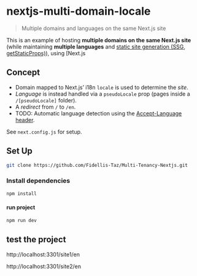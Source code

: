 # nextjs-multi-domain-locale

> Multiple domains and languages on the same Next.js site

This is an example of hosting **multiple domains on the same Next.js site** (while maintaining **multiple languages** and [static site generation (SSG, getStaticProps)](https://nextjs.org/docs/basic-features/data-fetching#getstaticprops-static-generation)), using [Next.js

## Concept

- Domain mapped to Next.js’ i18n `locale` is used to determine the _site_.
- _Language_ is instead handled via a `pseudoLocale` prop (pages inside a `/[pseudoLocale]` folder).
- A _redirect_ from `/` to `/en`.
- TODO: Automatic language detection using the [Accept-Language header](https://nextjs.org/docs/advanced-features/i18n-routing#automatic-locale-detection).

See `next.config.js` for setup.

## Set Up

```bash
git clone https://github.com/Fidellis-Taz/Multi-Tenancy-Nextjs.git
```

### Install dependencies

```bash
npm install
```

#### run project

```bash
npm run dev
```

## test the project

http://localhost:3301/site1/en

http://localhost:3301/site2/en
